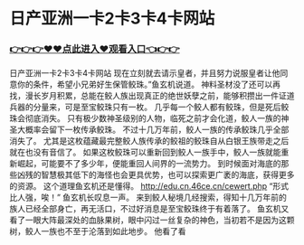 # 日产亚洲一卡2卡3卡4卡网站

### <a href="https://github.com/kjiuo/xiao/issues/1">👉👉👉♥♥点此进入♥观看入口👈👉👉</a>

日产亚洲一卡2卡3卡4卡网站
现在立刻就去请示皇者，并且努力说服皇者让他同意你的条件，希望小兄弟好生保管鲛珠。”鱼玄机说道。
    神料圣材没了还可以再找，漫长岁月积累，总能在鲛人族出现真正的绝世妖孽之前，能够积攒出一件证道兵器的分量来，可是至宝鲛珠只有一枚。
    几乎每一个鲛人都有鲛珠，但是死后鲛珠会彻底消失。
    只有极少数神圣级别的人物，临死之前才会化道，鲛人一族的神圣大概率会留下一枚传承鲛珠。
    不过十几万年前，鲛人一族的传承鲛珠几乎全部消失了。
    尤其是这枚蕴藏最完整鲛人族传承的鲛祖的鲛珠自从白银王族带走之后就在也没有音信了。
    如果这枚鲛珠可以重新回到鲛人一族手中，鲛人一族就能重新崛起，可能要不了多少年，便能重回人间界的一流势力。
    到时候面对海底的那些凶残的智慧极其低下的海怪也会更具优势，也可以探索更广袤的海底，获得更多的资源。
    这个道理鱼玄机还是懂得。
    http://edu.cn.46ce.cn/cewert.php
    “形式比人强，唉！”
    鱼玄机长叹息一声。
    来到鲛人秘境几经搜索，得知十几万年前的族人已经全部身亡，再无活口，不过好消息是至宝鲛珠终于有着落了。
    鱼玄机又看了一眼大阵最深处的血脉果树，眼中闪过一丝复杂的神色，当初若不是因为这颗树，鲛人一族也不至于沦落到如此地步。
    他看了看
